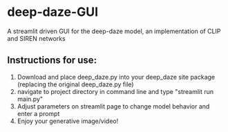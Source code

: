 # deep-daze-GUI
A streamlit driven GUI for the deep-daze model, an implementation of CLIP and SIREN networks

## Instructions for use:
1) Download and place deep_daze.py into your deep_daze site package (replacing the original deep_daze.py file)
2) navigate to project directory in command line and type "streamlit run main.py"
3) Adjust parameters on streamlit page to change model behavior and enter a prompt
4) Enjoy your generative image/video!
